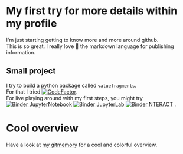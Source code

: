 <!--- https://docs.github.com/en/github/setting-up-and-managing-your-github-profile/customizing-your-profile/about-your-profile --->
<!--- https://docs.github.com/en/github/setting-up-and-managing-your-github-profile/managing-your-profile-readme --->
# My first try for more details within my profile

I'm just starting getting to know more and more around github.  
This is so great. I really love :star_struck: the markdown language for publishing information.

## Small project

I try to build a python package called `valuefragments`.  
For that I tried [![CodeFactor](https://www.codefactor.io/repository/github/barry1/pyvaluefragments/badge)](https://www.codefactor.io/repository/github/barry1/pyvaluefragments).  
For live playing around with my first steps, you might try
[![Binder JupyterNotebook](https://mybinder.org/badge_logo.svg)](https://mybinder.org/v2/gh/Barry1/PyValueFragments/HEAD "JupyterNotebook")
[![Binder JupyterLab](https://mybinder.org/badge_logo.svg)](https://mybinder.org/v2/gh/Barry1/PyValueFragments/HEAD?urlpath=lab  "JupyterLab")
[![Binder NTERACT](https://mybinder.org/badge_logo.svg)](https://mybinder.org/v2/gh/Barry1/PyValueFragments/HEAD?urlpath=nteract  "nteract")
.

# Cool overview

Have a look at [my gitmemory](https://gitmemory.com/Barry1) for a cool and colorful overview.
